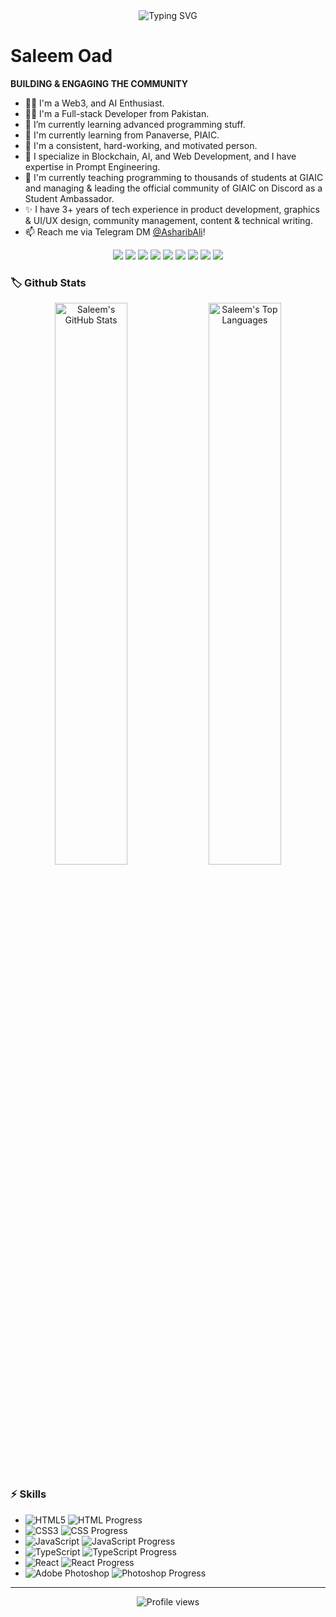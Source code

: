 <!-- Typing SVG -->
<div align="center">
  <img src="https://readme-typing-svg.herokuapp.com?font=monospace&color=23FFA500&size=36&lines=Hello+there!+I'm+Saleem+Oad.;Welcome+to+my+GitHub+Profile!" alt="Typing SVG">
</div>

# Saleem Oad

**BUILDING & ENGAGING THE COMMUNITY**

- 💪🏻 I'm a Web3, and AI Enthusiast.
- 👨‍💻 I'm a Full-stack Developer from Pakistan.
- 🌱 I’m currently learning advanced programming stuff.
- 📗 I'm currently learning from Panaverse, PIAIC.
- 🚀 I'm a consistent, hard-working, and motivated person.
- 🌊 I specialize in Blockchain, AI, and Web Development, and I have expertise in Prompt Engineering.
- 📗 I'm currently teaching programming to thousands of students at GIAIC and managing & leading the official community of GIAIC on Discord as a Student Ambassador.
- ✨ I have 3+ years of tech experience in product development, graphics & UI/UX design, community management, content & technical writing.
- 📫 Reach me via Telegram DM [@AsharibAli](https://t.me/AsharibAli)!

<div align="center">
  <a href="mailto:your-email@example.com"><img src="https://img.shields.io/badge/Email-D14836?style=for-the-badge&logo=gmail&logoColor=white"/></a>
  <a href="https://t.me/AsharibAli"><img src="https://img.shields.io/badge/Telegram-2CA5E0?style=for-the-badge&logo=telegram&logoColor=white"/></a>
  <a href="https://twitter.com/your-handle"><img src="https://img.shields.io/badge/Twitter-1DA1F2?style=for-the-badge&logo=twitter&logoColor=white"/></a>
  <a href="https://www.linkedin.com/in/your-profile"><img src="https://img.shields.io/badge/LinkedIn-0077B5?style=for-the-badge&logo=linkedin&logoColor=white"/></a>
  <a href="https://facebook.com/your-profile"><img src="https://img.shields.io/badge/Facebook-1877F2?style=for-the-badge&logo=facebook&logoColor=white"/></a>
  <a href="https://instagram.com/your-profile"><img src="https://img.shields.io/badge/Instagram-E4405F?style=for-the-badge&logo=instagram&logoColor=white"/></a>
  <a href="https://youtube.com/your-channel"><img src="https://img.shields.io/badge/YouTube-FF0000?style=for-the-badge&logo=youtube&logoColor=white"/></a>
  <a href="https://fiverr.com/your-profile"><img src="https://img.shields.io/badge/Fiverr-1DBF73?style=for-the-badge&logo=fiverr&logoColor=white"/></a>
  <a href="https://medium.com/@your-profile"><img src="https://img.shields.io/badge/Medium-12100E?style=for-the-badge&logo=medium&logoColor=white"/></a>
</div>

### 🏷️ Github Stats
<div align="center">
  <img src="https://github-readme-stats.vercel.app/api?username=your-github-username&show_icons=true&hide_border=true" alt="Saleem's GitHub Stats" width="48%">
  <img src="https://github-readme-stats.vercel.app/api/top-langs/?username=your-github-username&layout=compact&hide_border=true" alt="Saleem's Top Languages" width="48%">
</div>

### ⚡ Skills
- ![HTML5](https://img.shields.io/badge/-HTML5-E34F26?style=for-the-badge&logo=html5&logoColor=white)
  ![HTML Progress](https://progress-bar.dev/100/?title=HTML&color=E34F26)
- ![CSS3](https://img.shields.io/badge/-CSS3-1572B6?style=for-the-badge&logo=css3&logoColor=white)
  ![CSS Progress](https://progress-bar.dev/100/?title=CSS&color=1572B6)
- ![JavaScript](https://img.shields.io/badge/-JavaScript-F7DF1E?style=for-the-badge&logo=javascript&logoColor=black)
  ![JavaScript Progress](https://progress-bar.dev/100/?title=JavaScript&color=F7DF1E)
- ![TypeScript](https://img.shields.io/badge/-TypeScript-007ACC?style=for-the-badge&logo=typescript&logoColor=white)
  ![TypeScript Progress](https://progress-bar.dev/100/?title=TypeScript&color=007ACC)
- ![React](https://img.shields.io/badge/-React-61DAFB?style=for-the-badge&logo=react&logoColor=black)
  ![React Progress](https://progress-bar.dev/100/?title=React&color=61DAFB)
- ![Adobe Photoshop](https://img.shields.io/badge/-Adobe%20Photoshop-31A8FF?style=for-the-badge&logo=adobe-photoshop&logoColor=black)
  ![Photoshop Progress](https://progress-bar.dev/100/?title=Photoshop&color=31A8FF)

---

<div align="center">
  <img src="https://gpvc.arturio.dev/your-github-username" alt="Profile views">
</div>
